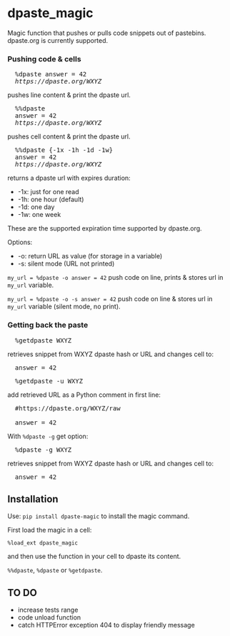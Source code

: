 # dpaste_magic
Magic function that pushes or pulls code snippets out of pastebins.
dpaste.org is currently supported.

### Pushing code & cells
<pre>
  %dpaste answer = 42
  <i>https://dpaste.org/WXYZ</i>
</pre>
pushes line content & print the dpaste url.
<pre>
  %%dpaste
  answer = 42
  <i>https://dpaste.org/WXYZ</i>
</pre>
pushes cell content & print the dpaste url.
<pre>
  %%dpaste {-1x -1h -1d -1w}
  answer = 42
  <i>https://dpaste.org/WXYZ</i>
</pre>
returns a dpaste url with expires duration:
* -1x: just for one read
* -1h: one hour (default)
* -1d: one day
* -1w: one week

These are the supported expiration time supported by dpaste.org.

Options:
* -o: return URL as value (for storage in a variable)
* -s: silent mode (URL not printed)

`my_url = %dpaste -o answer = 42`
push code on line, prints & stores url in `my_url` variable.

`my_url = %dpaste -o -s answer = 42`
push code on line & stores url in `my_url` variable (silent mode, no print).

### Getting back the paste
<pre>
  %getdpaste WXYZ
</pre>
retrieves snippet from WXYZ dpaste hash or URL and changes cell to:
<pre>
  answer = 42
</pre>

<pre>
  %getdpaste -u WXYZ
</pre>
add retrieved URL as a Python comment in first line:
<pre>
  #https://dpaste.org/WXYZ/raw

  answer = 42
</pre>

With `%dpaste -g` get option:
<pre>
  %dpaste -g WXYZ
</pre>
retrieves snippet from WXYZ dpaste hash or URL and changes cell to:
<pre>
  answer = 42
</pre>


## Installation

Use:
`pip install dpaste-magic`
to install the magic command.

First load the magic in a cell:

`%load_ext dpaste_magic`

and then use the function in your cell to dpaste its content.

`%%dpaste`, `%dpaste` or `%getdpaste`.


## TO DO

* increase tests range
* code unload function
* catch HTTPError exception 404 to display friendly message
